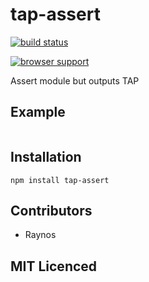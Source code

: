 # tap-assert

[![build status][1]][2]

[![browser support][3]][4]

Assert module but outputs TAP

## Example

```js

```

## Installation

`npm install tap-assert`

## Contributors

 - Raynos

## MIT Licenced


  [1]: https://secure.travis-ci.org/Raynos/tap-assert.png
  [2]: http://travis-ci.org/Raynos/tap-assert
  [3]: http://ci.testling.com/Raynos/tap-assert.png
  [4]: http://ci.testling.com/Raynos/tap-assert
